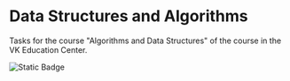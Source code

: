 # Data Structures and Algorithms
Tasks for the course "Algorithms and Data Structures" of the course in the VK Education Center.

![Static Badge](https://img.shields.io/badge/gcc-11.4.0-green)
